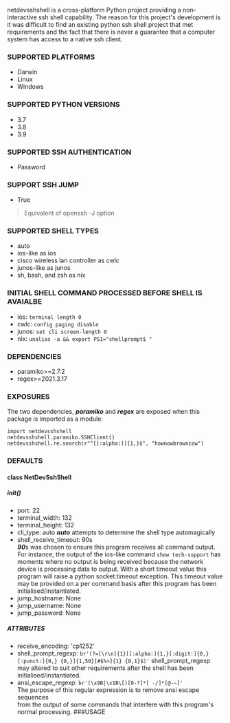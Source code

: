 netdevsshshell is a cross-platform Python project providing a non-interactive
ssh shell capability. The reason for this project's development is it was
difficult to find an existing python ssh shell project that met requirements
and the fact that there is never a guarantee that a computer system has access
to a native ssh client. 
### SUPPORTED PLATFORMS
  - Darwin  
  - Linux  
  - Windows  
### SUPPORTED PYTHON VERSIONS 
  - 3.7  
  - 3.8  
  - 3.9  
### SUPPORTED SSH AUTHENTICATION  
  - Password  
### SUPPORT SSH JUMP  
  - True  
   > Equivalent of openssh -J option  
### SUPPORTED SHELL TYPES  
  - auto
  - ios-like as ios
  - cisco wireless lan controller as cwlc
  - junos-like as junos
  - sh, bash, and zsh as nix
### INITIAL SHELL COMMAND PROCESSED BEFORE SHELL IS AVAIALBE
  - ios: `terminal length 0`
  - cwlc: `config paging disable`
  - junos: `set cli screen-length 0`
  - nix: `unalias -a && export PS1="shellprompt$ "`
### DEPENDENCIES  
  - paramiko>=2.7.2 
  - regex>=2021.3.17  
### EXPOSURES
The two dependencies, ***paramiko*** and ***regex*** are exposed when this
package is imported as a module:
~~~
import netdevsshshell
netdevsshshell.paramiko.SSHClient()
netdevsshshell.re.search(r"^[[:alpha:]]{1,}$", "hownowbrowncow")
~~~
### DEFAULTS
#### class NetDevSshShell
##### __init__()
- port: 22
- terminal_width: 132
- terminal_height: 132
- cli_type: auto
***auto*** attempts to determine the shell type automagically
- shell_receive_timeout: 90s  
***90***s was chosen to ensure this program receives all command output.  
For instance, the output of the ios-like command `show tech-support` has
  moments where no output is being received because the network device is
  processing data to output. With a short timeout value this program will raise
  a python socket.timeout exception. This timeout value may be provided on a
  per command basis after this program has been initialised/instantiated.
- jump_hostname: None
- jump_username: None
- jump_password: None
##### ATTRIBUTES
- receive_encoding: 'cp1252'
- shell_prompt_regexp:
`br'(?=[\r\n]{1}[[:alpha:]{1,}[:digit:]{0,}[:punct:]{0,} {0,}]{1,50}[#$%>]{1} {0,1}$)'`
shell_prompt_regexp may altered to suit other requirements after the shell
has been initialised/instantiated.
- ansi_escape_regexp:
`br'(\x9B|\x1B\[)[0-?]*[ -/]*[@-~]'`  
The purpose of this regular expression is to remove ansi escape sequences  
from the output of some commands that interfere with this program's  
normal processing.
###USAGE
